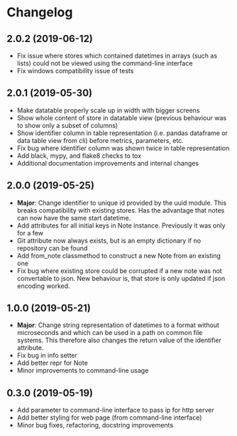 # Changelog
## 2.0.2 (2019-06-12)
* Fix issue where stores which contained datetimes in arrays (such as lists) could not be viewed using the command-line interface
* Fix windows compatibility issue of tests

## 2.0.1 (2019-05-30)
* Make datatable properly scale up in width with bigger screens
* Show whole content of store in datatable view (previous behaviour was to show only a subset of columns)
* Show identifier column in table representation (i.e. pandas dataframe or data table view from cli) before metrics, parameters, etc.
* Fix bug where identifier column was shown twice in table representation
* Add black, mypy, and flake8 checks to tox
* Additional documentation improvements and internal changes

## 2.0.0 (2019-05-25)
* **Major**: Change identifier to unique id provided by the uuid module. This breaks compatibility with existing stores. Has the advantage that notes can now have the same start datetime.
* Add attributes for all initial keys in Note instance. Previously it was only for a few
* Git attribute now always exists, but is an empty dictionary if no repository can be found
* Add from_note classmethod to construct a new Note from an existing one
* Fix bug where existing store could be corrupted if a new note was not convertable to json. New behaviour is, that store is only updated if json encoding worked.

## 1.0.0 (2019-05-21)
* **Major**: Change string representation of datetimes to a format without microseconds and which can be used in a path on common file systems. This therefore also changes the return value of the identifier attribute.
* Fix bug in info setter
* Add better repr for Note
* Minor improvements to command-line usage

## 0.3.0 (2019-05-19)
* Add parameter to command-line interface to pass ip for http server
* Add better styling for web page (from command-line interface)
* Minor bug fixes, refactoring, docstring improvements
